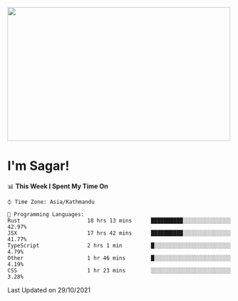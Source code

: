 
<img src="https://media.giphy.com/media/3ornk57KwDXf81rjWM/giphy.gif" width="500" height="300" frameBorder="0" class="giphy-embed" allowFullScreen></img>

#   I'm Sagar!

<!--START_SECTION:waka-->
📊 **This Week I Spent My Time On** 

```text
⌚︎ Time Zone: Asia/Kathmandu

💬 Programming Languages: 
Rust                     18 hrs 13 mins      ██████████░░░░░░░░░░░░░░░   42.97% 
JSX                      17 hrs 42 mins      ██████████░░░░░░░░░░░░░░░   41.77% 
TypeScript               2 hrs 1 min         █░░░░░░░░░░░░░░░░░░░░░░░░   4.79% 
Other                    1 hr 46 mins        █░░░░░░░░░░░░░░░░░░░░░░░░   4.19% 
CSS                      1 hr 23 mins        ░░░░░░░░░░░░░░░░░░░░░░░░░   3.28%

```


 Last Updated on 29/10/2021
<!--END_SECTION:waka-->
